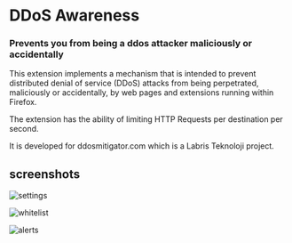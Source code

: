 # DDoS Awareness
### Prevents you from being a ddos attacker maliciously or accidentally

This extension implements a mechanism that is intended to prevent distributed denial of service (DDoS) attacks from being perpetrated, maliciously or accidentally, by web pages and extensions running within Firefox. 

The extension has the ability of limiting HTTP Requests per destination per second. 

It is developed for ddosmitigator.com which is a Labris Teknoloji project. 

## screenshots

![settings](http://muhammetcan.net/labris/ddosawareness/images/ss1.png)

![whitelist](http://muhammetcan.net/labris/ddosawareness/images/ss2.png)

![alerts](http://muhammetcan.net/labris/ddosawareness/images/ss3.png)
